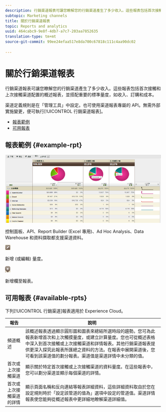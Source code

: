 ```yaml
---
description: 行銷渠道報表可讓您瞭解您的行銷渠道產生了多少收入。這些報表包括首次接觸和上次接觸渠道配置的概述報表，並搭配重要的標準量度，如收入、訂購和成本。
subtopic: Marketing channels
title: 關於行銷渠道報表
topic: Reports and analytics
uuid: 464cabc9-9e8f-4db7-a7c7-203aa7852635
translation-type: tm+mt
source-git-commit: 99ee24efaa517e8da700c67818c111c4aa90dc02

---
```



# 關於行銷渠道報表

行銷渠道報表可讓您瞭解您的行銷渠道產生了多少收入。這些報表包括首次接觸和上次接觸渠道配置的概述報表，並搭配重要的標準量度，如收入、訂購和成本。

渠道定義規則是在「管理工具」中設定。也可使用渠道報表專屬的 API。無需外部實施變更，便可執行[!UICONTROL 行銷渠道報表]。

* [報表範例](/help/components/c-marketing-channels/c-overview.md)
* [可用報表](/help/components/c-marketing-channels/c-overview.md)

## 報表範例 {#example-rpt}

![](assets/overview.png)

控制面板、API、Report Builder (Excel 專用)、Ad Hoc Analysis、Data Warehouse 和資料擷取都支援渠道資料。

![](assets/metric_edit_icon.png)

新增 (或編輯) 量度。

![](assets/add_column_icon.png)

新增欄至報表。

## 可用報表 {#available-rpts}

下列[!UICONTROL 行銷渠道]報表適用於 Experience Cloud。

| 報告 | 說明 |
|--- |--- |
| 頻道概述 | 該概述報表透過顯示圓形圖和圖表來總結所選時段的趨勢。您可為此報表新增首次和上次觸摸量度，或建立計算量度。您也可從概述表格中深入到首次接觸或上次接觸渠道和詳情報表。其他行銷渠道報表提供更深入探究此報表所匯總之資料的方法。在報表中展開渠道後，您可看到該渠道值的劃分報表。渠道值是渠道詳情中未分類的值。 |
| 首次或上次接觸渠道 | 顯示關於特定首次接觸或上次接觸渠道的資料量度。在這些報表中，您可以劃分渠道並顯示每個渠道的詳情。 |
| 首次或上次接觸渠道的詳情 | 顯示頁面名稱和反向連結等報表詳細資料，這些詳細資料取自於您在設定規則時於「設定該管道的值為」選項中設定的管道值。渠道詳情報表使您能夠從概述報表中更詳細地瞭解渠道詳細值。 |
